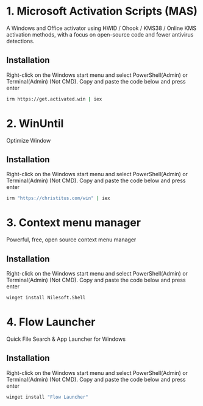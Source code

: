 # 1. Microsoft Activation Scripts (MAS)

A Windows and Office activator using HWID / Ohook / KMS38 / Online KMS activation methods, with a focus on open-source code and fewer antivirus detections.

## Installation

Right-click on the Windows start menu and select PowerShell(Admin) or Terminal(Admin) (Not CMD).
Copy and paste the code below and press enter
```bash
irm https://get.activated.win | iex 
```
# 2. WinUntil

Optimize Window

## Installation

Right-click on the Windows start menu and select PowerShell(Admin) or Terminal(Admin) (Not CMD).
Copy and paste the code below and press enter
```bash
irm "https://christitus.com/win" | iex
```
# 3. Context menu manager

Powerful, free, open source context menu manager

## Installation

Right-click on the Windows start menu and select PowerShell(Admin) or Terminal(Admin) (Not CMD).
Copy and paste the code below and press enter
```bash
winget install Nilesoft.Shell
```

# 4. Flow Launcher

Quick File Search & App Launcher for Windows
## Installation

Right-click on the Windows start menu and select PowerShell(Admin) or Terminal(Admin) (Not CMD).
Copy and paste the code below and press enter
```bash
winget install "Flow Launcher"
```

